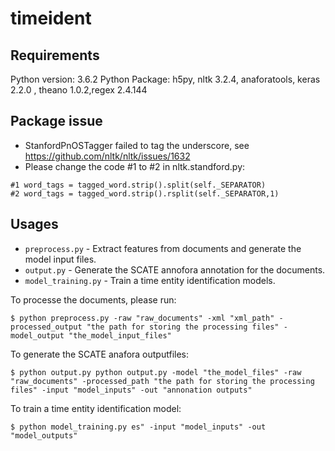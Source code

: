 # timeident

## Requirements
Python version: 3.6.2
Python Package: h5py, nltk 3.2.4, anaforatools, keras 2.2.0 , theano 1.0.2,regex 2.4.144

## Package issue
* StanfordPnOSTagger failed to tag the underscore, see https://github.com/nltk/nltk/issues/1632
* Please change the code #1 to #2 in nltk.standford.py:
```
#1 word_tags = tagged_word.strip().split(self._SEPARATOR)
#2 word_tags = tagged_word.strip().rsplit(self._SEPARATOR,1)
```



## Usages
* `preprocess.py` - Extract features from documents and generate the model input files.
* `output.py` - Generate the SCATE annofora annotation for the documents.
* `model_training.py` - Train a time entity identification models.




To processe the documents, please run:
```
$ python preprocess.py -raw "raw_documents" -xml "xml_path" -processed_output "the path for storing the processing files" -model_output "the_model_input_files"
```


To generate the SCATE anafora outputfiles:
```
$ python output.py python output.py -model "the_model_files" -raw "raw_documents" -processed_path "the path for storing the processing files" -input "model_inputs" -out "annonation outputs"
```

To train a time entity identification model:
```
$ python model_training.py es" -input "model_inputs" -out "model_outputs"
```

